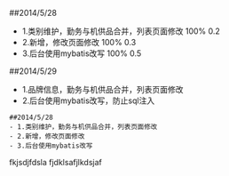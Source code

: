 ##2014/5/28
* 1.类别维护，勤务与机供品合并，列表页面修改  100% 0.2
* 2.新增，修改页面修改  100% 0.3
* 3.后台使用mybatis改写 100% 0.5
    
   
    


##2014/5/29
- 1.品牌信息，勤务与机供品合并，列表页面修改
- 2.后台使用mybatis改写，防止sql注入



```
##2014/5/28
- 1.类别维护，勤务与机供品合并，列表页面修改
- 2.新增，修改页面修改
- 3.后台使用mybatis改写
```````

fkjsdjfdsla
fjdklsafjlkdsjaf
